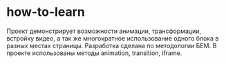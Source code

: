 # how-to-learn
Проект демонстрирует возможности анимации, трансформации, встройку видео, а так же многократное использование одного блока в разных местах страницы.
Разработка сделана по методологии БЕМ.
В проекте использованы методы animation, transition, iframe.
